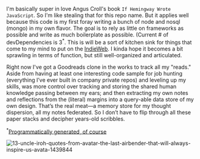I'm basically super in love Angus Croll's book `If Hemingway Wrote JavaScript`. So I'm like stealing that for this repo name. But it applies well because this code is my first foray writing a bunch of node and nosql (mongo) in my own flavor. The goal is to rely as little on frameworks as possible and write as much boilerplate as possible. (Current # of devDependencies is 3<sup>*</sup>. This is will be a sort of kitchen sink for things that come to my mind to put on the [IndieWeb](https://indieweb.org/). I kinda hope it becomes a bit sprawling in terms of function, but still well-organized and articulated. 

Right now I've got a Goodreads clone in the works to track all my "reads." Aside from having at least one interesting code sample for job hunting (everything I’ve ever built in company private repos) and leveling up my skills, was more control over tracking and storing the shared human knowledge passing between my ears;  and then  extracting my own notes and reflections from the (literal) margins into a query-able data store of my own design. That’s the real meat—a memory store for my thought dispersion, all my notes federated. So I don’t have to flip through all these paper stacks and decipher years-old scribbles.

<sup>*</sup>[Programmatically generated, of course](https://github.com/rosschapman/if-ross-wrote-javascript/tree/master/bin/dep_track.sh)</sup>

![13-uncle-iroh-quotes-from-avatar-the-last-airbender-that-will-always-inspire-us-avata-1439844](https://user-images.githubusercontent.com/5185/33496602-ad1baba6-d67f-11e7-8a62-0c20bafc2f7a.jpg)
